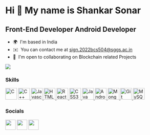 Hi 👋 My name is Shankar Sonar
================================

Front-End  Developer
Android Developer
----------------

* 🌍  I'm based in India
* ✉️  You can contact me at [sign.2022bcs504@sggs.ac.in](mailto:sign.2022bcs504@sggs.ac.in)
* 🤝  I'm open to collaborating on Blockchain related Projects

<a href="https://www.twitter.com/ankit7241" target="_blank" >
<img
src="https://img.shields.io/twitter/follow/ShankarSon55682?logo=twitter&style=for-the-badge&color=3382ed&labelColor=1c1917"
/></a>

### Skills
<p align="left">
  <a href="https://docs.microsoft.com/en-us/cpp/?view=msvc-170" target="_blank" ><img src="https://cdn.jsdelivr.net/gh/devicons/devicon/icons/c/c-plain.svg" width="36" height="36" alt="C" /></a>
  <a href="https://docs.microsoft.com/en-us/cpp/?view=msvc-170" target="_blank" >
    <img src="https://cdn.jsdelivr.net/gh/devicons/devicon/icons/cplusplus/cplusplus-plain.svg" width="36" height="36" alt="C++" />
  </a>
  <a href="https://developer.mozilla.org/en-US/docs/Web/JavaScript" target="_blank" >
    <img src="https://cdn.jsdelivr.net/gh/devicons/devicon/icons/javascript/javascript-original.svg" width="36" height="36" alt="Javascript" />
  </a>
  <a href="https://developer.mozilla.org/en-US/docs/Glossary/HTML5" target="_blank" >
    <img src="https://cdn.jsdelivr.net/gh/devicons/devicon/icons/html5/html5-plain.svg" width="36" height="36" alt="HTML5" />
  </a>
  <a href="https://reactjs.org/" target="_blank" >
    <img src="https://cdn.jsdelivr.net/gh/devicons/devicon/icons/react/react-original.svg" width="36" height="36" alt="React" />
  </a>
  <a href="https://www.w3.org/TR/CSS/#css" target="_blank" >
    <img src="https://cdn.jsdelivr.net/gh/devicons/devicon/icons/css3/css3-plain.svg" width="36" height="36" alt="CSS3" />
  </a>
  <a href="https://www.java.com/" target="_blank" >
    <img src="https://cdn.jsdelivr.net/gh/devicons/devicon/icons/java/java-original.svg" width="36" height="36" alt="Java" />
  </a>
  <a href="https://developer.android.com/" target="_blank" >
    <img src="https://cdn.jsdelivr.net/gh/devicons/devicon/icons/android/android-original.svg" width="36" height="36" alt="Android" />
  </a>
  <a href="https://www.mongodb.com/" target="_blank" >
    <img src="https://cdn.jsdelivr.net/gh/devicons/devicon/icons/mongodb/mongodb-plain.svg" width="36" height="36" alt="MongoDB" />
  </a>
  <a href="https://git-scm.com/" target="_blank" >
    <img src="https://cdn.jsdelivr.net/gh/devicons/devicon/icons/git/git-plain.svg" width="36" height="36" alt="Git" />
  </a>
  <a href="https://www.w3schools.com/sql/"  >
    <img src="https://cdn.jsdelivr.net/gh/devicons/devicon/icons/mysql/mysql-original.svg" width="36" height="36" alt="MySQL" />
  </a>
</p>



### Socials

<p align="left">
<a href="https://discord.com/users/ankit7241" target="_blank" ><img src="https://raw.githubusercontent.com/danielcranney/readme-generator/main/public/icons/socials/discord.svg" width="32" height="32" /></a>
<a href="https://www.twitter.com/ankit7241" target="_blank" ><img src="https://raw.githubusercontent.com/danielcranney/readme-generator/main/public/icons/socials/twitter.svg" width="32" height="32" /></a>
<a href="https://www.linkedin.com/in/ankit7241" target="_blank" ><img src="https://raw.githubusercontent.com/danielcranney/readme-generator/main/public/icons/socials/linkedin.svg" width="32" height="32" /></a>
</p>
